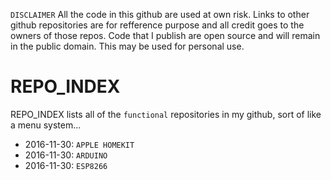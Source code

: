 `DISCLAIMER` All the code in this github are used at own risk. Links to other github repositories are for refference purpose and all credit goes to the owners of those repos. Code that I publish are open source and will remain in the public domain. This may be used for personal use.

# REPO_INDEX
REPO_INDEX lists all of the `functional` repositories in my github, sort of like a menu system... 

* 2016-11-30: `APPLE HOMEKIT` 
* 2016-11-30: `ARDUINO`
* 2016-11-30: `ESP8266`